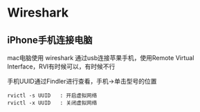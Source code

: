 # Wireshark

## iPhone手机连接电脑
mac电脑使用 wireshark 通过usb连接苹果手机，使用Remote Virtual Interface，RVI有时候可以，有时候不行

手机UUID通过Findler进行查看，手机->单击型号的位置
```
rvictl -s UUID   : 开启虚拟网络
rvictl -x UUID   : 关闭虚拟网络
```